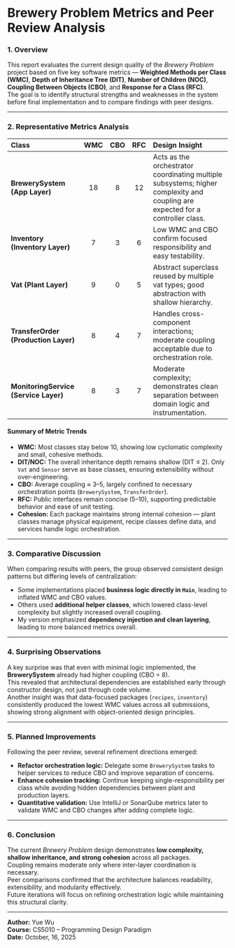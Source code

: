 # **Brewery Problem Metrics and Peer Review Analysis**

### **1. Overview**
This report evaluates the current design quality of the *Brewery Problem* project based on five key software metrics — **Weighted Methods per Class (WMC)**, **Depth of Inheritance Tree (DIT)**, **Number of Children (NOC)**, **Coupling Between Objects (CBO)**, and **Response for a Class (RFC)**.  
The goal is to identify structural strengths and weaknesses in the system before final implementation and to compare findings with peer designs.

---

### **2. Representative Metrics Analysis**

| Class | WMC | CBO | RFC | Design Insight |
|:------|:---:|:---:|:---:|:---------------|
| **BrewerySystem (App Layer)** | 18 | 8 | 12 | Acts as the orchestrator coordinating multiple subsystems; higher complexity and coupling are expected for a controller class. |
| **Inventory (Inventory Layer)** | 7 | 3 | 6 | Low WMC and CBO confirm focused responsibility and easy testability. |
| **Vat (Plant Layer)** | 9 | 0 | 5 | Abstract superclass reused by multiple vat types; good abstraction with shallow hierarchy. |
| **TransferOrder (Production Layer)** | 8 | 4 | 7 | Handles cross-component interactions; moderate coupling acceptable due to orchestration role. |
| **MonitoringService (Service Layer)** | 8 | 3 | 7 | Moderate complexity; demonstrates clean separation between domain logic and instrumentation. |

#### **Summary of Metric Trends**
- **WMC:** Most classes stay below 10, showing low cyclomatic complexity and small, cohesive methods.
- **DIT/NOC:** The overall inheritance depth remains shallow (DIT ≤ 2). Only `Vat` and `Sensor` serve as base classes, ensuring extensibility without over-engineering.
- **CBO:** Average coupling ≈ 3–5, largely confined to necessary orchestration points (`BrewerySystem`, `TransferOrder`).
- **RFC:** Public interfaces remain concise (5–10), supporting predictable behavior and ease of unit testing.
- **Cohesion:** Each package maintains strong internal cohesion — plant classes manage physical equipment, recipe classes define data, and services handle logic orchestration.

---

### **3. Comparative Discussion**
When comparing results with peers, the group observed consistent design patterns but differing levels of centralization:
- Some implementations placed **business logic directly in `Main`**, leading to inflated WMC and CBO values.
- Others used **additional helper classes**, which lowered class-level complexity but slightly increased overall coupling.
- My version emphasized **dependency injection and clean layering**, leading to more balanced metrics overall.

---

### **4. Surprising Observations**
A key surprise was that even with minimal logic implemented, the **BrewerySystem** already had higher coupling (CBO = 8).  
This revealed that architectural dependencies are established early through constructor design, not just through code volume.  
Another insight was that data-focused packages (`recipes`, `inventory`) consistently produced the lowest WMC values across all submissions, showing strong alignment with object-oriented design principles.

---

### **5. Planned Improvements**
Following the peer review, several refinement directions emerged:
- **Refactor orchestration logic:** Delegate some `BrewerySystem` tasks to helper services to reduce CBO and improve separation of concerns.
- **Enhance cohesion tracking:** Continue keeping single-responsibility per class while avoiding hidden dependencies between plant and production layers.
- **Quantitative validation:** Use IntelliJ or SonarQube metrics later to validate WMC and CBO changes after adding complete logic.

---

### **6. Conclusion**
The current *Brewery Problem* design demonstrates **low complexity, shallow inheritance, and strong cohesion** across all packages.  
Coupling remains moderate only where inter-layer coordination is necessary.  
Peer comparisons confirmed that the architecture balances readability, extensibility, and modularity effectively.  
Future iterations will focus on refining orchestration logic while maintaining this structural clarity.

---

**Author:** Yue Wu  
**Course:** CS5010 – Programming Design Paradigm  
**Date:** October, 16, 2025
